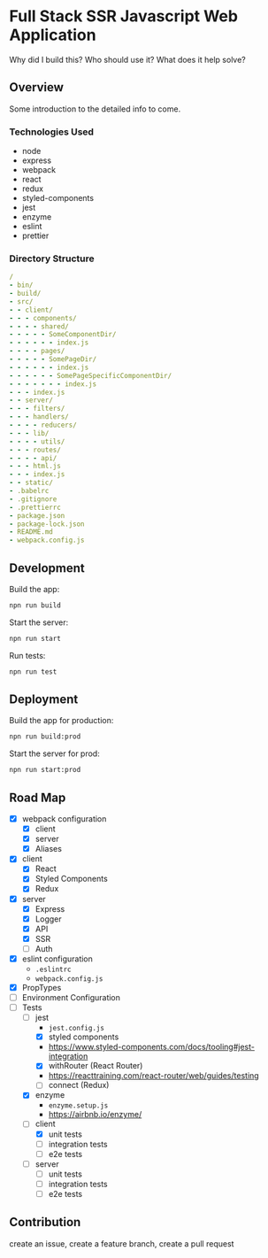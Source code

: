# Full Stack SSR Javascript Web Application
Why did I build this?  Who should use it? What does it help solve?
## Overview
Some introduction to the detailed info to come.
### Technologies Used
- node
- express
- webpack
- react
- redux
- styled-components
- jest
- enzyme
- eslint
- prettier
### Directory Structure
```yaml
/
- bin/
- build/
- src/
- - client/
- - - components/
- - - - shared/
- - - - - SomeComponentDir/
- - - - - - index.js
- - - - pages/
- - - - - SomePageDir/
- - - - - - index.js
- - - - - - SomePageSpecificComponentDir/
- - - - - - - index.js
- - - index.js
- - server/
- - - filters/
- - - handlers/
- - - - reducers/
- - - lib/
- - - - utils/
- - - routes/
- - - - api/
- - - html.js
- - - index.js
- - static/
- .babelrc
- .gitignore
- .prettierrc
- package.json
- package-lock.json
- README.md
- webpack.config.js
```

## Development
Build the app:
```bash
npn run build
```

Start the server:
```bash
npn run start
```

Run tests:
```bash
npn run test
```

## Deployment
Build the app for production:
```bash
npn run build:prod
```

Start the server for prod:
```bash
npn run start:prod
```

## Road Map
-[x] webpack configuration
    -[x] client
    -[x] server
    -[x] Aliases
-[x] client
    -[x] React
    -[x] Styled Components
    -[x] Redux
-[x] server
    -[x] Express
    -[x] Logger
    -[x] API
    -[x] SSR
    -[ ] Auth
-[x] eslint configuration
    - `.eslintrc`
    - `webpack.config.js`
-[x] PropTypes
-[ ] Environment Configuration
-[ ] Tests
    -[ ] jest
        - `jest.config.js`
        -[x] styled components
        - https://www.styled-components.com/docs/tooling#jest-integration
        -[x] withRouter (React Router)
        - https://reacttraining.com/react-router/web/guides/testing
        -[ ] connect (Redux)
    -[x] enzyme
        - `enzyme.setup.js`
        - https://airbnb.io/enzyme/
    -[ ] client
        - [x] unit tests
        - [ ] integration tests
        - [ ] e2e tests
    -[ ] server
        - [ ] unit tests
        - [ ] integration tests
        - [ ] e2e tests

## Contribution
create an issue, create a feature branch, create a pull request